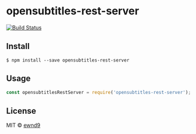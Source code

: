 # opensubtitles-rest-server

[![Build Status](https://travis-ci.org/ewnd9/opensubtitles-rest-server.svg?branch=master)](https://travis-ci.org/ewnd9/opensubtitles-rest-server)

## Install

```
$ npm install --save opensubtitles-rest-server
```

## Usage

```js
const opensubtitlesRestServer = require('opensubtitles-rest-server');
```

## License

MIT © [ewnd9](http://ewnd9.com)
